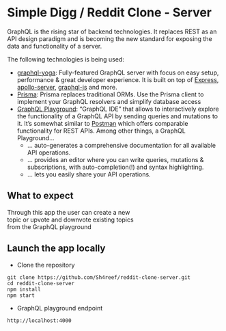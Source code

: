 # Simple Digg / Reddit Clone - Server

GraphQL is the rising star of backend technologies. It replaces REST as an API design paradigm and is becoming the new standard for exposing the data and functionality of a server.

The following technologies is being used:
- [graphql-yoga](https://github.com/prisma/graphql-yoga): Fully-featured GraphQL server with focus on easy setup, performance & great developer experience. It is built on top of [Express](https://expressjs.com/), [apollo-server](https://github.com/apollographql/apollo-server), [graphql-js](https://github.com/graphql/graphql-js) and more.
- [Prisma](https://www.prisma.io/): Prisma replaces traditional ORMs. Use the Prisma client to implement your GraphQL resolvers and simplify database access
- [GraphQL Playground](https://github.com/prisma/graphql-playground): “GraphQL IDE” that allows to interactively explore the functionality of a GraphQL API by sending queries and mutations to it. It’s somewhat similar to [Postman](https://www.getpostman.com/) which offers comparable functionality for REST APIs. Among other things, a GraphQL Playground…
  - … auto-generates a comprehensive documentation for all available API operations.
  - … provides an editor where you can write queries, mutations & subscriptions, with auto-completion(!) and syntax highlighting.
  - … lets you easily share your API operations.


## What to expect
Through this app the user can create a new<br/>
topic or upvote and downvote existing topics<br/>
from the GraphQL playground

## Launch the app locally
- Clone the repository<br/>
```
git clone https://github.com/Sh4reef/reddit-clone-server.git
cd reddit-clone-server
npm install
npm start
```
- GraphQL playground endpoint
```
http://localhost:4000
```